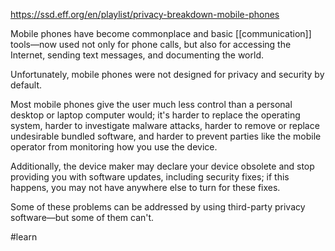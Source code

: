 https://ssd.eff.org/en/playlist/privacy-breakdown-mobile-phones

Mobile phones have become commonplace and basic [[communication]] tools—now used not only for phone calls, but also for accessing the Internet, sending text messages, and documenting the world.

Unfortunately, mobile phones were not designed for privacy and security by default.

Most mobile phones give the user much less control than a personal desktop or laptop computer would; it's harder to replace the operating system, harder to investigate malware attacks, harder to remove or replace undesirable bundled software, and harder to prevent parties like the mobile operator from monitoring how you use the device.

Additionally, the device maker may declare your device obsolete and stop providing you with software updates, including security fixes; if this happens, you may not have anywhere else to turn for these fixes.

Some of these problems can be addressed by using third-party privacy software—but some of them can't.

#learn
